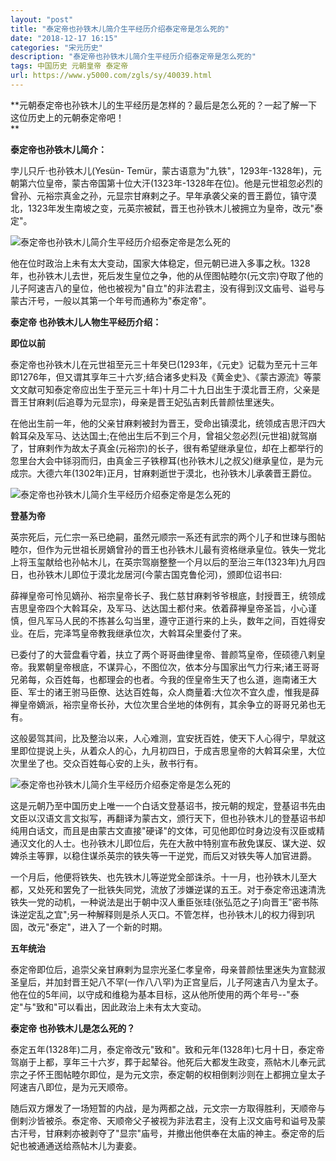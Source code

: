 ```yaml
---
layout: "post"
title: "泰定帝也孙铁木儿简介生平经历介绍泰定帝是怎么死的"
date: "2018-12-17 16:15"
categories: "宋元历史"
description: "泰定帝也孙铁木儿简介生平经历介绍泰定帝是怎么死的"
tags: 中国历史 元朝皇帝 泰定帝
url: https://www.y5000.com/zgls/sy/40039.html
---
```






**元朝泰定帝也孙铁木儿的生平经历是怎样的？最后是怎么死的？一起了解一下这位历史上的元朝泰定帝吧！  
**

 **泰定帝也孙铁木儿简介：**

孛儿只斤·也孙铁木儿(Yesün-
Temür，蒙古语意为"九铁"，1293年-1328年)，元朝第六位皇帝，蒙古帝国第十位大汗(1323年-1328年在位)。他是元世祖忽必烈的曾孙、元裕宗真金之孙，元显宗甘麻剌之子。早年承袭父亲的晋王爵位，镇守漠北，1323年发生南坡之变，元英宗被弑，晋王也孙铁木儿被拥立为皇帝，改元"泰定"。

![泰定帝也孙铁木儿简介生平经历介绍泰定帝是怎么死的](https://img.y5000.com/uploads/allimg/190112/e97818af4c9051c22e8d092de3edaae3.jpg)

他在位时政治上未有太大变动，国家大体稳定，但元朝已进入多事之秋。1328年，也孙铁木儿去世，死后发生皇位之争，他的从侄图帖睦尔(元文宗)夺取了他的儿子阿速吉八的皇位，他也被视为"自立"的非法君主，没有得到汉文庙号、谥号与蒙古汗号，一般以其第一个年号而通称为"泰定帝"。

 **泰定帝 也孙铁木儿人物生平经历介绍：**

 **即位以前**

泰定帝也孙铁木儿在元世祖至元三十年癸巳(1293年，《元史》记载为至元十三年即1276年，但又谓其享年三十六岁;结合诸多史料及《黄金史》、《蒙古源流》等蒙文文献可知泰定帝应出生于至元三十年)十月二十九日出生于漠北晋王府，父亲是晋王甘麻剌(后追尊为元显宗)，母亲是晋王妃弘吉剌氏普颜怯里迷失。

在他出生前一年，他的父亲甘麻剌被封为晋王，受命出镇漠北，统领成吉思汗四大斡耳朵及军马、达达国土;在他出生后不到三个月，曾祖父忽必烈(元世祖)就驾崩了，甘麻剌作为故太子真金(元裕宗)的长子，很有希望继承皇位，却在上都举行的忽里台大会中铩羽而归，由真金三子铁穆耳(也孙铁木儿之叔父)继承皇位，是为元成宗。大德六年(1302年)正月，甘麻剌逝世于漠北，也孙铁木儿承袭晋王爵位。

![泰定帝也孙铁木儿简介生平经历介绍泰定帝是怎么死的](https://img.y5000.com/uploads/allimg/190112/9f70c5007c6a91d97f8ad66c34a7e913.jpg)

 **登基为帝**

英宗死后，元仁宗一系已绝嗣，虽然元顺宗一系还有武宗的两个儿子和世㻋与图帖睦尔，但作为元世祖长房嫡曾孙的晋王也孙铁木儿最有资格继承皇位。铁失一党北上将玉玺献给也孙帖木儿，在英宗驾崩整整一个月以后的至治三年(1323年)九月四日，也孙铁木儿即位于漠北龙居河(今蒙古国克鲁伦河)，颁即位诏书曰:

薛禅皇帝可怜见嫡孙、裕宗皇帝长子、我仁慈甘麻剌爷爷根底，封授晋王，统领成吉思皇帝四个大斡耳朵，及军马、达达国土都付来。依着薛禅皇帝圣旨，小心谨慎，但凡军马人民的不拣甚么勾当里，遵守正道行来的上头，数年之间，百姓得安业。在后，完泽笃皇帝教我继承位次，大斡耳朵里委付了来。

已委付了的大营盘看守着，扶立了两个哥哥曲律皇帝、普颜笃皇帝，侄硕德八剌皇帝。我累朝皇帝根底，不谋异心，不图位次，依本分与国家出气力行来;诸王哥哥兄弟每，众百姓每，也都理会的也者。今我的侄皇帝生天了也么道，迤南诸王大臣、军士的诸王驸马臣僚、达达百姓每，众人商量着:大位次不宜久虚，惟我是薛禅皇帝嫡派，裕宗皇帝长孙，大位次里合坐地的体例有，其余争立的哥哥兄弟也无有。

这般晏驾其间，比及整治以来，人心难测，宜安抚百姓，使天下人心得宁，早就这里即位提说上头，从着众人的心，九月初四日，于成吉思皇帝的大斡耳朵里，大位次里坐了也。交众百姓每心安的上头，赦书行有。

![泰定帝也孙铁木儿简介生平经历介绍泰定帝是怎么死的](https://img.y5000.com/uploads/allimg/190112/d3224baf5801bcd895e9aacefa8d3fa6.jpg)

这是元朝乃至中国历史上唯一一个白话文登基诏书，按元朝的规定，登基诏书先由文臣以汉语文言文拟写，再翻译为蒙古文，颁行天下，但也孙铁木儿的登基诏书却纯用白话文，而且是由蒙古文直接"硬译"的文体，可见他即位时身边没有汉臣或精通汉文化的人士。也孙铁木儿即位后，先在大赦中特别宣布赦免谋反、谋大逆、奴婢杀主等罪，以稳住谋杀英宗的铁失等一干逆党，而后又对铁失等人加官进爵。

一个月后，他便将铁失、也先铁木儿等逆党全部诛杀。十一月，也孙铁木儿至大都，又处死和罢免了一批铁失同党，流放了涉嫌逆谋的五王。对于泰定帝迅速清洗铁失一党的动机，一种说法是出于朝中汉人重臣张珪(张弘范之子)向晋王"密书陈诛逆定乱之宜";另一种解释则是杀人灭口。不管怎样，也孙铁木儿的权力得到巩固，改元"泰定"，进入了一个新的时期。

 **五年统治**

泰定帝即位后，追崇父亲甘麻剌为显宗光圣仁孝皇帝，母亲普颜怯里迷失为宣懿淑圣皇后，并加封晋王妃八不罕(一作八八罕)为正宫皇后，儿子阿速吉八为皇太子。他在位的5年间，以守成和维稳为基本目标，这从他所使用的两个年号--"泰定"与"致和"可以看出，因此政治上未有太大变动。

 **泰定帝 也孙铁木儿是怎么死的？**

泰定五年(1328年)二月，泰定帝改元"致和"。致和元年(1328年)七月十日，泰定帝驾崩于上都，享年三十六岁，葬于起辇谷。他死后大都发生政变，燕帖木儿奉元武宗之子怀王图帖睦尔即位，是为元文宗，泰定朝的权相倒剌沙则在上都拥立皇太子阿速吉八即位，是为元天顺帝。

随后双方爆发了一场短暂的内战，是为两都之战，元文宗一方取得胜利，天顺帝与倒剌沙皆被杀。泰定帝、天顺帝父子被视为非法君主，没有上汉文庙号和谥号及蒙古汗号，甘麻剌亦被剥夺了"显宗"庙号，并撤出他供奉在太庙的神主。泰定帝的后妃也被通通送给燕帖木儿为妻妾。
